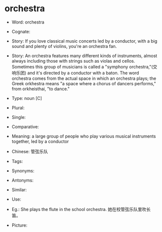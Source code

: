 # orchestra

- Word: orchestra
- Cognate: 
- Story: If you love classical music concerts led by a conductor, with a big sound and plenty of violins, you're an orchestra fan.
- Story: An orchestra features many different kinds of instruments, almost always including those with strings such as violas and cellos. Sometimes this group of musicians is called a "symphony orchestra,"(交响乐团) and it's directed by a conductor with a baton. The word orchestra comes from the actual space in which an orchestra plays; the Greek orkhestra means "a space where a chorus of dancers performs," from orkheisthai, "to dance."

- Type: noun [C]
- Plural: 
- Single: 
- Comparative: 
- Meaning: a large group of people who play various musical instruments together, led by a conductor
- Chinese: 管弦乐队
- Tags: 
- Synonyms: 
- Antonyms: 
- Similar: 
- Use: 
- Eg.: She plays the flute in the school orchestra. 她在校管弦乐队里吹长笛。
- Picture: 

